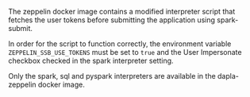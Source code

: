 
The zeppelin docker image contains a modified interpreter script that fetches the user tokens before submitting the 
application using spark-submit. 

In order for the script to function correctly, the environment variable `ZEPPELIN_SSB_USE_TOKENS` must be set to `true`
and the User Impersonate checkbox checked in the spark interpreter setting.

Only the spark, sql and pyspark interpreters are available in the dapla-zeppelin docker image.